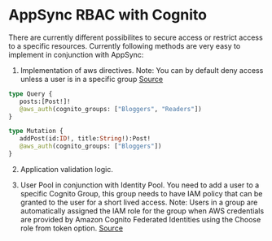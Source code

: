 # AppSync RBAC with Cognito

There are currently different possibilites to secure access or restrict access to a specific resources. Currently following methods are very easy to implement in conjunction with AppSync:


1. Implementation of aws directives. Note: You can by default deny access unless a user is in a specific group [Source](https://docs.aws.amazon.com/appsync/latest/devguide/security.html#amazon-cognito-user-pools-authorization)

```graphql
type Query {
   posts:[Post!]!
   @aws_auth(cognito_groups: ["Bloggers", "Readers"])
}

type Mutation {
   addPost(id:ID!, title:String!):Post!
   @aws_auth(cognito_groups: ["Bloggers"])
}
``` 

2. Application validation logic. 


3. User Pool in conjunction with Identity Pool. You need to add a user to a specific Cognito Group, this group needs to have IAM policy that can be granted to the user for a short lived access. Note: Users in a group are automatically assigned the IAM role for the group when AWS credentials are provided by Amazon Cognito Federated Identities using the Choose role from token option. [Source](https://docs.aws.amazon.com/cognito/latest/developerguide/cognito-user-pools-user-groups.html#assigning-iam-roles-to-groups)
